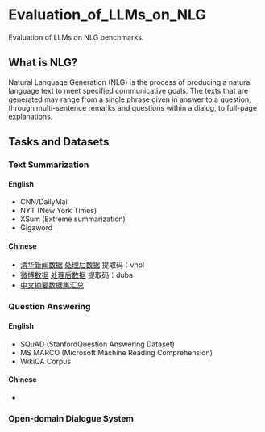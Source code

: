 # Evaluation_of_LLMs_on_NLG
Evaluation of LLMs on NLG benchmarks.

## What is NLG?

Natural Language Generation (NLG) is the process of producing a natural language text to meet specified communicative goals. The texts that are generated may range from a single phrase given in answer to a question, through multi-sentence remarks and questions within a dialog, to full-page explanations.

## Tasks and Datasets

### Text Summarization

#### English

- CNN/DailyMail
- NYT (New York Times)
- XSum (Extreme summarization)
- Gigaword

#### Chinese

- [清华新闻数据](http://thuctc.thunlp.org/) [处理后数据](https://pan.baidu.com/share/init?surl=a-CUtTc5xQFB9_EJaxDklA) 提取码：vhol 
- [微博数据](https://www.jianshu.com/p/8f52352f0748?tdsourcetag=s_pcqq_aiomsg) [处理后数据](https://pan.baidu.com/share/init?surl=80aTaZe-5jopVBBJhBrTWg) 提取码：duba
- [中文摘要数据集汇总](https://zhuanlan.zhihu.com/p/341398288)

### Question Answering

#### English

- SQuAD (StanfordQuestion Answering Dataset)
- MS MARCO (Microsoft Machine Reading Comprehension)
- WikiQA Corpus

#### Chinese

- 

### Open-domain Dialogue System

